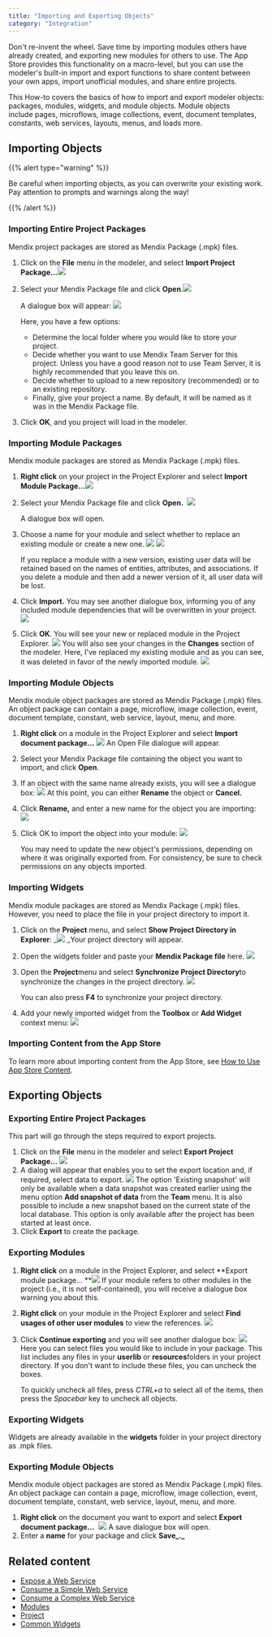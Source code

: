 ```yaml
---
title: "Importing and Exporting Objects"
category: "Integration"
---
```


Don't re-invent the wheel. Save time by importing modules others have already created, and exporting new modules for others to use. The App Store provides this functionality on a macro-level, but you can use the modeler's built-in import and export functions to share content between your own apps, import unofficial modules, and share entire projects.

This How-to covers the basics of how to import and export modeler objects: packages, modules, widgets, and module objects. Module objects include pages, microflows, image collections, event, document templates, constants, web services, layouts, menus, and loads more.



## Importing Objects

{{% alert type="warning" %}}

Be careful when importing objects, as you can overwrite your existing work. Pay attention to prompts and warnings along the way!

{{% /alert %}}

### Importing Entire Project Packages

Mendix project packages are stored as Mendix Package (.mpk) files.

1.  Click on the **File** menu in the modeler, and select **Import Project Package...**_![](attachments/12878954/13402362.png)_
2.  Select your Mendix Package file and click **Open**.![](attachments/12878954/13402363.png)

    A dialogue box will appear:
    ![](attachments/12878954/13402364.png)

    Here, you have a few options:

    *   Determine the local folder where you would like to store your project. 
    *   Decide whether you want to use Mendix Team Server for this project. Unless you have a good reason _not_ to use Team Server, it is highly recommended that you leave this on.
    *   Decide whether to upload to a new repository (recommended) or to an existing repository.
    *   Finally, give your project a name. By default, it will be named as it was in the Mendix Package file.

3.  Click **OK**, and you project will load in the modeler.

### Importing Module Packages

Mendix module packages are stored as Mendix Package (.mpk) files.

1. **Right click** on your project in the Project Explorer and select **Import Module Package...**![](attachments/12878954/13402350.png)
2. Select your Mendix Package file and click **Open.**
     ![](attachments/12878954/13402351.png)

   A dialogue box will open.  

3. Choose a name for your module and select whether to replace an existing module or create a new one.
    ![](attachments/12878954/13402352.png) ![](attachments/12878954/13402353.png)

    If you replace a module with a new version, existing user data will be retained based on the names of entities, attributes, and associations. If you delete a module and then add a newer version of it, all user data will be lost.

4.  Click **Import.**
    You may see another dialogue box, informing you of any included module dependencies that will be overwritten in your project.
    ![](attachments/12878954/13402354.png)
5.  Click **OK**. You will see your new or replaced module in the Project Explorer.
    ![](attachments/12878954/13402355.png)
    You will also see your changes in the **Changes** section of the modeler. Here, I've replaced my existing module and as you can see, it was deleted in favor of the newly imported module.
    ![](attachments/12878954/13402356.png)

### Importing Module Objects

Mendix module object packages are stored as Mendix Package (.mpk) files. An object package can contain a page, microflow, image collection, event, document template, constant, web service, layout, menu, and more.

1. **Right click** on a module in the Project Explorer and select **Import document package...**
    ![](attachments/12878954/13402365.png)
    An Open File dialogue will appear.
2. Select your Mendix Package file containing the object you want to import, and click **Open**.
3.  If an object with the same name already exists, you will see a dialogue box:
    ![](attachments/12878954/13402367.png)
    At this point, you can either **Rename** the object or **Cancel.**
4.  Click **Rename,** and enter a new name for the object you are importing:
    ![](attachments/12878954/13402368.png)
5.  Click OK to import the object into your module:
    ![](attachments/12878954/13402369.png)

    You may need to update the new object's permissions, depending on where it was originally exported from. For consistency, be sure to check permissions on any objects imported.

### Importing Widgets

Mendix module packages are stored as Mendix Package (.mpk) files. However, you need to place the file in your project directory to import it.

1.  Click on the **Project** menu, and select **Show Project Directory in Explorer**:
    _![](attachments/12878954/13402357.png)
    _Your project directory will appear.
2.  Open the widgets folder and paste your **Mendix Package file** here.
    ![](attachments/12878954/13402358.png)
3.  Open the **Project**menu and select **Synchronize Project Directory**to synchronize the changes in the project directory.
    ![](attachments/12878954/13402359.png)

    You can also press **F4** to synchronize your project directory.

4.  Add your newly imported widget from the **Toolbox** or **Add Widget** context menu:
    ![](attachments/12878954/13402360.png)

### Importing Content from the App Store

To learn more about importing content from the App Store, see [How to Use App Store Content](/developerportal/app-store/app-store-content).

## Exporting Objects

### Exporting Entire Project Packages

This part will go through the steps required to export projects.

1. Click on the **File** menu in the modeler and select **Export Project Package...**
    ![](attachments/12878954/13402374.png)
2. A dialog will appear that enables you to set the export location and, if required, select data to export.
    ![](attachments/12878954/14385238.png)
    The option 'Existing snapshot' will only be available when a data snapshot was created earlier using the menu option **Add snapshot of data** from the **Team** menu.
    It is also possible to include a new snapshot based on the current state of the local database. This option is only available after the project has been started at least once.
3.  Click **Export** to create the package.

### Exporting Modules

1.  **Right click** on a module in the Project Explorer, and select **Export module package...
    **![](attachments/12878954/13402370.png)
    If your module refers to other modules in the project (i.e., it is not self-contained), you will receive a dialogue box warning you about this.
2.  **Right click** on your module in the Project Explorer and select **Find usages of other user modules** to view the references.
    ![](attachments/12878954/13402371.png)
3.  Click **Continue exporting** and you will see another dialogue box:
    ![](attachments/12878954/13402372.png)
    Here you can select files you would like to include in your package. This list includes any files in your **userlib** or **resources**folders in your project directory. If you don't want to include these files, you can uncheck the boxes.

    To quickly uncheck all files, press _CTRL+a_ to select all of the items, then press the _Spacebar_ key to uncheck all objects.

### Exporting Widgets

Widgets are already available in the **widgets** folder in your project directory as .mpk files.

### Exporting Module Objects

Mendix module object packages are stored as Mendix Package (.mpk) files. An object package can contain a page, microflow, image collection, event, document template, constant, web service, layout, menu, and more.

1.  **Right click** on the document you want to export and select **Export document package...** 
    ![](attachments/12878954/13402373.png)
    A save dialogue box will open.
2.  Enter a **name** for your package and click **Save_._**

## Related content

*   [Expose a Web Service](consuming-a-complex-web-service)
*   [Consume a Simple Web Service](consuming-a-simple-web-service)
*   [Consume a Complex Web Service](consuming-a-complex-web-service)
*   [Modules](/refguide5/modules)
*   [Project](/refguide5/project)
*   [Common Widgets](/refguide5/common-widgets)
